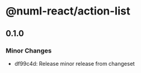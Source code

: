 # @numl-react/action-list

## 0.1.0
### Minor Changes

- df99c4d: Release minor release from changeset
